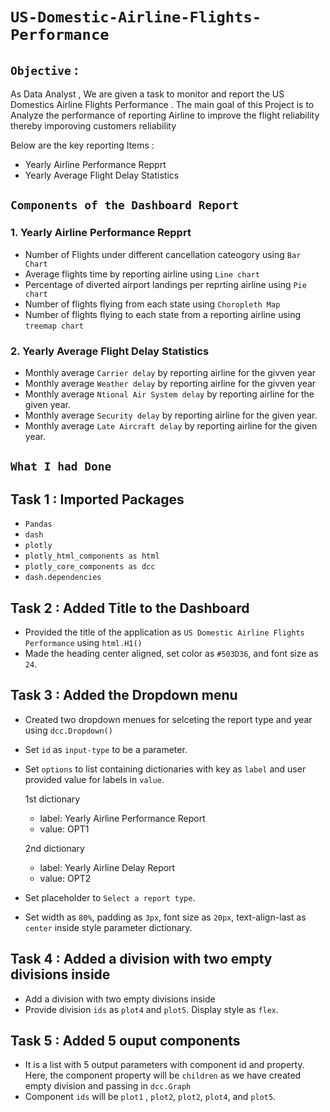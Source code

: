 # `US-Domestic-Airline-Flights-Performance`
## `Objective` :
As Data Analyst , We are given a task to monitor and report the US Domestics Airline Flights Performance . The main goal of this Project is to Analyze the performance of reporting Airline to improve the flight reliability thereby imporoving customers reliability

Below are the key reporting Items :
* Yearly Airline Performance Repprt
* Yearly Average Flight Delay Statistics

## `Components of the Dashboard Report`
### 1. Yearly Airline Performance Repprt
* Number of Flights under different cancellation cateogory using `Bar Chart`
* Average flights time by reporting airline using `Line chart`
* Percentage of diverted airport landings per reprting airline using `Pie chart`
* Number of flights flying from each state using `Choropleth Map`
* Number of flights flying to each state from a reporting airline using `treemap chart`
### 2. Yearly Average Flight Delay Statistics
* Monthly average `Carrier delay` by reporting airline for the givven year
* Monthly average `Weather delay` by reporting airline for the givven year
* Monthly average `Ntional Air System delay` by reporting airline for the given year.
* Monthly average `Security delay` by reporting airline for the given year.
* Monthly average `Late Aircraft delay` by reporting airline for the given year.
## `What I had Done`
## Task 1 : Imported Packages
* `Pandas`
* `dash`
* `plotly`
* `plotly_html_components as html`
* `plotly_core_components as dcc`
* `dash.dependencies`
## Task 2 : Added Title to the Dashboard
* Provided the title of the application as `US Domestic Airline Flights Performance` using `html.H1()`
* Made the heading center aligned, set color as `#503D36`, and font size as `24`.
## Task 3 : Added the Dropdown menu
* Created two dropdown menues for selceting the report type and year using `dcc.Dropdown()`
* Set `id` as `input-type` to be a parameter.
* Set `options` to list containing dictionaries with key as `label` and user provided value for labels in `value`.

  1st dictionary

  * label: Yearly Airline Performance Report
  * value: OPT1
    
  2nd dictionary

  * label: Yearly Airline Delay Report
  * value: OPT2
    
* Set placeholder to `Select a report type`.

* Set width as `80%`, padding as `3px`, font size as `20px`, text-align-last as `center` inside style parameter dictionary.
## Task 4 : Added a division with two empty divisions inside
* Add a division with two empty divisions inside
* Provide division `ids` as `plot4` and `plot5`. Display style as `flex`.
## Task 5 : Added 5 ouput components
* It is a list with 5 output parameters with component id and property. Here, the component property will be `children` as we have created empty division and passing in `dcc.Graph`
* Component `ids` will be `plot1` , `plot2`, `plot2`, `plot4`, and `plot5`.
